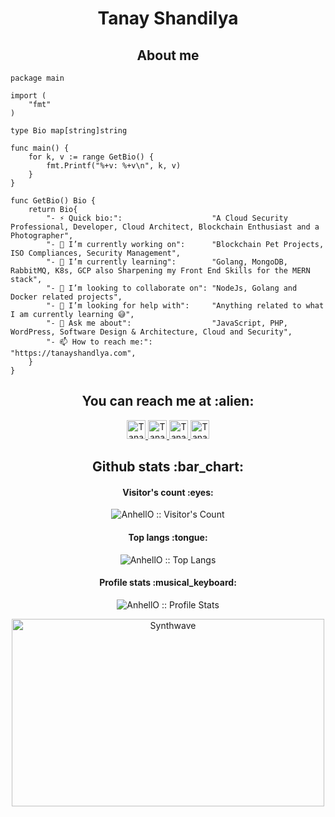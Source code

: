 <h1 align="center">Tanay Shandilya</h1>
<h2 align="center">About me</h2>

```golang
package main

import (
	"fmt"
)

type Bio map[string]string

func main() {
	for k, v := range GetBio() {
		fmt.Printf("%+v: %+v\n", k, v)
	}
}

func GetBio() Bio {
	return Bio{
		"- ⚡ Quick bio:":                    "A Cloud Security Professional, Developer, Cloud Architect, Blockchain Enthusiast and a Photographer",
		"- 🔭 I’m currently working on":      "Blockchain Pet Projects, ISO Compliances, Security Management",
		"- 🌱 I’m currently learning":        "Golang, MongoDB, RabbitMQ, K8s, GCP also Sharpening my Front End Skills for the MERN stack",
		"- 👯 I’m looking to collaborate on": "NodeJs, Golang and Docker related projects",
		"- 🤔 I’m looking for help with":     "Anything related to what I am currently learning 😅",
		"- 💬 Ask me about":                  "JavaScript, PHP, WordPress, Software Design & Architecture, Cloud and Security",
		"- 📫 How to reach me:":              "https://tanayshandlya.com",
	}
}
```

<h2 align="center">You can reach me at :alien:</h2>

<p align="center">

  <a href="https://www.linkedin.com/in/tanayshandilya">
    <img src="https://www.vectorlogo.zone/logos/linkedin/linkedin-icon.svg" alt="Tanay Shandilya's LinkedIn Profile" height="30" width="30">
  </a>
  
  <a href="mailto:info@tanayshandilya.com">
    <img src="https://www.vectorlogo.zone/logos/gmail/gmail-icon.svg" alt="Tanay Shandilya's Email" height="30" width="30">
  </a>
  
  <a href="https://t.me/tanayshandilya">
    <img src="https://www.vectorlogo.zone/logos/telegram/telegram-icon.svg" alt="Tanay Shandilya's Telegram Profile" height="30" width="30">
  </a>
  
  <a href="https://instagram.com/tanay_shandilya">
    <img src="https://www.vectorlogo.zone/logos/instagram/instagram-icon.svg" alt="Tanay Shandilya's Instagram" height="30" width="30">
  </a>
</p>

<h2 align="center">Github stats :bar_chart:</h2>

<h4 align="center">Visitor's count :eyes:</h4>

<p align="center"><img src="https://profile-counter.glitch.me/{tanayshandilya}/count.svg" alt="AnhellO :: Visitor's Count" /></p>

<h4 align="center">Top langs :tongue:</h4>

<p align="center"><img src="https://github-readme-stats.vercel.app/api/top-langs/?username=tanayshandilya&langs_count=10&theme=tokyonight&layout=compact" alt="AnhellO :: Top Langs" /></p>

<h4 align="center">Profile stats :musical_keyboard:</h4>

<p align="center"><img src="https://github-readme-stats.vercel.app/api?username=tanayshandilya&show_icons=true&theme=synthwave" alt="AnhellO :: Profile Stats" /></p>

<p align="center"><img src="https://thumbs.gfycat.com/GoodnaturedFondGaur-size_restricted.gif" alt="Synthwave" height="300" width="500"></p>
